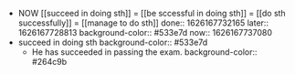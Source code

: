 - NOW [[succeed in doing sth]] = [[be sccessful in doing sth]] = [[do sth successfully]] = [[manage to do sth]]
  done:: 1626167732165
  later:: 1626167728813
  background-color:: #533e7d
  now:: 1626167737080
- succeed in doing sth
  background-color:: #533e7d
	- He has succeeded in passing the exam.
	  background-color:: #264c9b